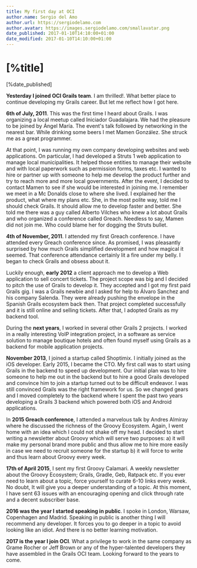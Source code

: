 ```yaml
---
title: My first day at OCI
author.name: Sergio del Amo
author.url: https://sergiodelamo.com
author.avatar: https://images.sergiodelamo.com/smallavatar.png 
date_published: 2017-01-10T14:10:00+01:00
date_modified: 2017-01-10T14:10:00+01:00
---
```


# [%title]

[%date_published]

**Yesterday I joined OCI Grails team**. I am thrilled!. What better place to continue developing my Grails career. But let me reflect how I got here.

**6th of July, 2011**. This was the first time I heard about Grails. I was organizing a local meetup called Iniciador Guadalajara. We had the pleasure to be joined by Ángel María. The event's talk followed by networking in the nearest bar. While drinking some beers I met Mamen González. She struck me as a great programmer.

At that point, I was running my own company developing websites and web applications. On particular, I had developed a Struts 1 web application to manage local municipalities. It helped those entities to manage their website and with local paperwork such as permission forms, taxes etc. I wanted to hire or partner up with someone to help me develop the product further and try to reach more and more local governments. After the event, I decided to contact Mamen to see if she would be interested in joining me. I remember we meet in a Mc Donalds close to where she lived. I explained her the product, what where my plans etc. She, in the most polite way, told me I should check Grails. It should allow me to develop faster and better. She told me there was a guy called Alberto Vilches who knew a lot about Grails and who organized a conference called Greach. Needless to say, Mamen did not join me. Who could blame her for dogging the Struts bullet.

**4th of November, 2011**. I attended my first Greach conference. I have attended every Greach conference since. As promised, I was pleasantly surprised by how much Grails simplified development and how magical it seemed. That conference attendance certainly lit a fire under my belly. I began to check Grails and obsess about it.

Luckily enough, **early 2012** a client approach me to develop a Web application to sell concert tickets. The project scope was big and I decided to pitch the use of Grails to develop it. They accepted and I got my first paid Grails gig. I was a Grails newbie and I asked for help to Álvaro Sanchez and his company Salenda. They were already pushing the envelope in the Spanish Grails ecosystem back then. That project completed successfully and it is still online and selling tickets. After that, I adopted Grails as my backend tool.

During the **next years**, I worked in several other Grails 2 projects. I worked in a really interesting VoIP integration project, in a software as service solution to manage boutique hotels and often found myself using Grails as a backend for mobile application projects.

**November 2013**, I joined a startup called Shoptimix. I initially joined as the iOS developer. Early 2015, I became the CTO. My first call was to start using Grails in the backend to speed up development. Our initial plan was to hire someone to help me out in the backend but to hire a good Grails developed and convince him to join a startup turned out to be difficult endeavor. I was still convinced Grails was the right framework for us. So we changed gears and I moved completely to the backend where I spent the past two years developing a Grails 3 backend which powered both iOS and Android applications.

In **2015 Greach conference**, I attended a marvelous talk by Andres Almiray where he discussed the richness of the Groovy Ecosystem. Again, I went home with an idea which I could not shake off my head. I decided to start writing a newsletter about Groovy which will serve two purposes: a) it will make my personal brand more public and thus allow me to hire more easily in case we need to recruit someone for the startup b) it will force to write and thus learn about Groovy every week.

**17th of April 2015**, I sent my first Groovy Calamari. A weekly newsletter about the Groovy Ecosystem; Grails, Gradle, Geb, Ratpack etc. If you ever need to learn about a topic, force yourself to curate 6-10 links every week. No doubt, It will give you a deeper understanding of a topic. At this moment, I have sent 63 issues with an encouraging opening and click through rate and a decent subscriber base.

**2016 was the year I started speaking in public**. I spoke in London, Warsaw, Copenhagen and Madrid. Speaking in public is another thing I will recommend any developer. It forces you to go deeper in a topic to avoid looking like an idiot. And there is no better learning motivation.

**2017 is the year I join OCI**. What a privilege to work in the same company as Grame Rocher or Jeff Brown or any of the hyper-talented developers they have assembled in the Grails OCI team. Looking forward to the years to come.

